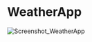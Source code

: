 # WeatherApp

![Screenshot_WeatherApp](https://user-images.githubusercontent.com/110613453/196976215-9ab6de2c-93be-4624-9cac-d84b7fcd182c.jpg)
